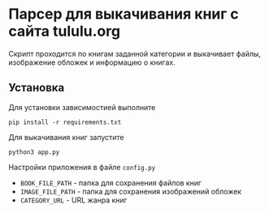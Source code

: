 # Парсер для выкачивания книг с сайта tululu.org

Скрипт проходится по книгам заданной категории и выкачивает файлы, изображение обложек и информацию о книгах.

## Установка
Для установки зависимостией выполните
```shell script
pip install -r requirements.txt
```

Для выкачивания книг запустите
```shell script
python3 app.py
```

Настройки приложения в файле `config.py`
 - `BOOK_FILE_PATH` - папка для сохранения файлов книг
 - `IMAGE_FILE_PATH` - папка для сохранения изображений обложек
 - `CATEGORY_URL` - URL жанра книг
